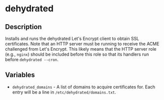 # dehydrated

## Description

Installs and runs the dehydrated Let's Encrypt client to obtain SSL
certificates. Note that an HTTP server must be running to receive the
ACME challenged from Let's Encrypt. This likely means that the HTTP
server role (e.g., `nginx`) should be included before this role so that
its handlers run before `dehydrated --cron`.

## Variables

* `dehydrated_domains` - A list of domains to acquire certificates for.
  Each entry will be a line in `/etc/dehydrated/domains.txt`.
